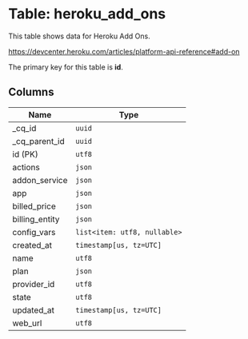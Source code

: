 # Table: heroku_add_ons

This table shows data for Heroku Add Ons.

https://devcenter.heroku.com/articles/platform-api-reference#add-on

The primary key for this table is **id**.

## Columns

| Name          | Type          |
| ------------- | ------------- |
|_cq_id|`uuid`|
|_cq_parent_id|`uuid`|
|id (PK)|`utf8`|
|actions|`json`|
|addon_service|`json`|
|app|`json`|
|billed_price|`json`|
|billing_entity|`json`|
|config_vars|`list<item: utf8, nullable>`|
|created_at|`timestamp[us, tz=UTC]`|
|name|`utf8`|
|plan|`json`|
|provider_id|`utf8`|
|state|`utf8`|
|updated_at|`timestamp[us, tz=UTC]`|
|web_url|`utf8`|